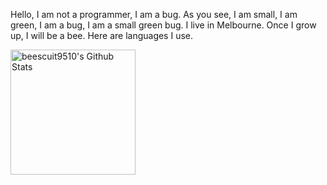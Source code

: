 Hello, I am not a programmer, I am a bug. As you see, I am small, I am green, I am a bug, I am a small green bug. I live in Melbourne. Once I grow up, I will be a bee. Here are languages I use.

<div>
<img height="200rem"alt="beescuit9510's Github Stats" src="https://github-readme-stats.vercel.app/api/top-langs?username=beescuit9510&langs_count=10&show_icons=true&locale=en&layout=donut"/>
</div>

